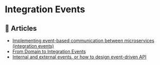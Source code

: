 # Integration Events

## 📕 Articles
- [Implementing event-based communication between microservices (integration events)](https://docs.microsoft.com/en-us/dotnet/architecture/microservices/multi-container-microservice-net-applications/integration-event-based-microservice-communications)
- [From Domain to Integration Events](https://www.ledjonbehluli.com/posts/domain_to_integration_event/)
- [Internal and external events, or how to design event-driven API](https://event-driven.io/en/internal_external_events/)
